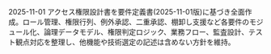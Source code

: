 2025-11-01 アクセス権限設計書を要件定義書(2025-11-01版)に基づき全面作成。ロール管理、権限行列、例外承認、二重承認、棚卸し支援など各要件のモジュール化、論理データモデル、権限判定ロジック、業務フロー、監査設計、テスト観点対応を整理し、他機能や技術選定の記述は含めない方針を維持。